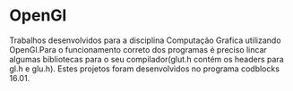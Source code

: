 # OpenGl
Trabalhos desenvolvidos para a disciplina Computação Grafica utilizando OpenGl.Para o funcionamento correto dos programas é preciso lincar algumas bibliotecas para o seu compilador(glut.h contém os headers para gl.h e glu.h).
Estes projetos foram desenvolvidos no programa codblocks 16.01.
